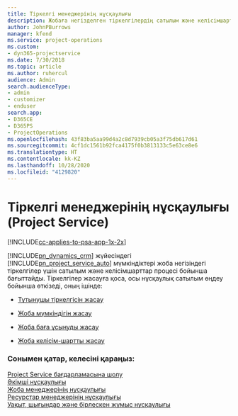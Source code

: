 ```yaml
---
title: Тіркелгі менеджерінің нұсқаулығы
description: Жобаға негізделген тіркелгілердің сатылым және келісімшарт процесі арқылы өтетін Project Service жүйесінің тіркелгі менеджері
author: JohnPBurrows
manager: kfend
ms.service: project-operations
ms.custom:
- dyn365-projectservice
ms.date: 7/30/2018
ms.topic: article
ms.author: ruhercul
audience: Admin
search.audienceType:
- admin
- customizer
- enduser
search.app:
- D365CE
- D365PS
- ProjectOperations
ms.openlocfilehash: 43f83ba5aa99d4a2c8d7939cb05a3f75db617d61
ms.sourcegitcommit: 4cf1dc1561b92fca4175f0b3813133c5e63ce8e6
ms.translationtype: HT
ms.contentlocale: kk-KZ
ms.lasthandoff: 10/28/2020
ms.locfileid: "4129820"
---
```

# <a name="account-manager-guide-project-service"></a>Тіркелгі менеджерінің нұсқаулығы (Project Service)

[!INCLUDE[cc-applies-to-psa-app-1x-2x](../includes/cc-applies-to-psa-app-1x-2x.md)]

[!INCLUDE[pn_dynamics_crm](../includes/pn-dynamics-crm.md)] жүйесіндегі [!INCLUDE[pn_project_service_auto](../includes/pn-project-service-auto.md)] мүмкіндіктері жоба негізіндегі тіркелгілер үшін сатылым және келісімшарттар процесі бойынша бағыттайды. Тіркелгілер жасауға қоса, осы нұсқаулық сатылым өңдеу бойынша өткізеді, оның ішінде:  
  
-   [Тұтынушы тіркелгісін жасау](../psa/create-customer-account.md)  
  
-   [Жоба мүмкіндігін жасау](../psa/create-project-opportunity.md)  
  
-   [Жоба баға ұсынуды жасау](../psa/create-project-quote.md)  
  
-   [Жоба келісім-шартты жасау](../psa/create-project-contract.md)  
  
  
### <a name="see-also"></a>Сонымен қатар, келесіні қараңыз:  
 [Project Service бағдарламасына шолу](../psa/overview.md)   
 [Әкімші нұсқаулығы](../psa/admin-guide.md)   
 [Жоба менеджерінің нұсқаулығы](../psa/project-manager-guide.md)   
 [Ресурстар менеджерінің нұсқаулығы](../psa/resource-manager-guide.md)   
 [Уақыт, шығындар және бірлескен жұмыс нұсқаулығы](../psa/time-expense-collaboration-guide.md)
